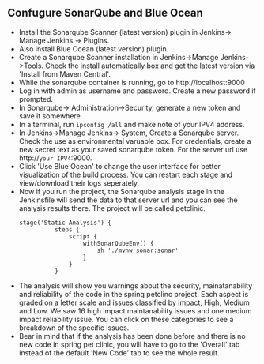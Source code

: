 
## Confugure SonarQube and Blue Ocean
- Install the Sonarqube Scanner (latest version) plugin in Jenkins-> Manage Jenkins -> Plugins.
- Also install Blue Ocean (latest version) plugin.
- Create a Sonarqube Scanner installation in Jenkins->Manage Jenkins->Tools. Check the install automatically box and get the latest version  via 'Install from Maven Central'.
- While the sonarqube container is running, go to http://localhost:9000
- Log in with admin as username and password. Create a new password if prompted.
- In Sonarqube-> Administration->Security, generate a new token and save it somewhere.
- In a terminal, run `ipconfig /all` and make note of your IPV4 address.
- In Jenkins->Manage Jenkins-> System, Create a Sonarqube server. Check the use as environmental varuable box. For credentials, create a new secret text as your saved sonarqube token. For the server url use http://`your IPV4`:9000. 
- Click 'Use Blue Ocean' to change the user interface for better visualization of the build process. You can restart each stage and view/download their logs seperately. 
- Now if you run the project, the Sonarqube analysis stage in the Jenkinsfile  will send the data to that server url and you can see the analysis results there. The project will be called petclinic.
  ```
  stage('Static Analysis') {
            steps {
                script {
                    withSonarQubeEnv() {
                        sh './mvnw sonar:sonar'
                    }
                }
            }
  ```
- The analysis will show you warnings about the security, mainatanability and reliability of the code in the spring petclinc project. Each aspect is graded on a letter scale and issues classified by impact, High, Medium and Low. We saw 16 high impact maintanability issues and one medium impact reliability issue. You can click on these categories to see a breakdown of the specific issues.
- Bear in mind that if the analysis has been done before and there is no new code in spring pet clinic, you will have to go to the 'Overall' tab instead of the default 'New Code' tab to see the whole result.
